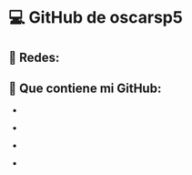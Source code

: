 <h1>💻 GitHub de oscarsp5</h1>

<h2>📱 Redes: </h2>


<h2>📂 Que contiene mi GitHub:</h2>

<ul>
  <li></li>
  <p></p>
  <li></li>
  <p></p>
  <li></li>
  <p></p>
  <li></li>
  <p></p>
</ul>
